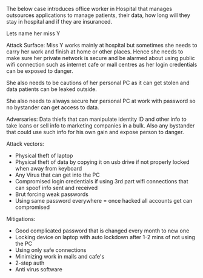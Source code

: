 The below case introduces office worker in Hospital that manages outsources applications to manage patients, their data, how long will they stay in hospital and if they are insuranced.

Lets name her miss Y

Attack Surface:
Miss Y works mainly at hospital but sometimes she needs to carry her work and finish at home or other places. Hence she needs to make sure her private network is secure and be alarmed about using public wifi connection such as internet cafe or mall centres as her login credentials can be exposed to danger.

She also needs to be cautions of her personal PC as it can get stolen and data patients can be leaked outside.

She also needs to always secure her personal PC at work with password so no bystander can get access to data.

Adversaries:
Data thiefs that can manipulate identity ID and other info to take loans or sell info to marketing companies in a bulk. Also any bystander that could use such info for his own gain and expose person to danger.

Attack vectors:

- Physical theft of laptop
- Physical theft of data by copying it on usb drive if not properly locked when away from keyboard
- Any Virus that can get into the PC
- Compromised login credentials if using 3rd part wifi connections that can spoof info sent and received
- Brut forcing weak passwords
- Using same password everywhere = once hacked all accounts get can compromised

Mitigations:

- Good complicated password that is changed every month to new one
- Locking device on laptop with auto lockdown after 1-2 mins of not using the PC
- Using only safe connections
- Minimizing work in malls and cafe's
- 2-step auth
- Anti virus software
